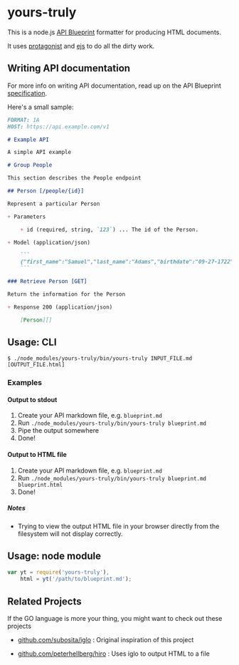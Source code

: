 # yours-truly

This is a node.js [API Blueprint](http://apiblueprint.org/) formatter for producing HTML documents.

It uses [protagonist](https://npmjs.org/package/protagonist) and [ejs](https://npmjs.org/package/ejs) to do all the dirty work.

## Writing API documentation

For more info on writing API documentation, read up on the API Blueprint [specification](https://github.com/apiaryio/api-blueprint/blob/master/API%20Blueprint%20Specification.md).

Here's a small sample:

```markdown
FORMAT: 1A
HOST: https://api.example.com/v1

# Example API

A simple API example

# Group People

This section describes the People endpoint

## Person [/people/{id}]

Represent a particular Person

+ Parameters

    + id (required, string, `123`) ... The id of the Person.

+ Model (application/json)

    ```
    {"first_name":"Samuel","last_name":"Adams","birthdate":"09-27-1722"}
    ```

### Retrieve Person [GET]

Return the information for the Person

+ Response 200 (application/json)

    [Person][]

```

## Usage: CLI

    $ ./node_modules/yours-truly/bin/yours-truly INPUT_FILE.md [OUTPUT_FILE.html]

### Examples

#### Output to stdout

1. Create your API markdown file, e.g. `blueprint.md`
1. Run `./node_modules/yours-truly/bin/yours-truly blueprint.md`
1. Pipe the output somewhere
1. Done!

#### Output to HTML file

1. Create your API markdown file, e.g. `blueprint.md`
1. Run `./node_modules/yours-truly/bin/yours-truly blueprint.md blueprint.html`
1. Done!

##### Notes

- Trying to view the output HTML file in your browser directly from the filesystem will not display correctly.

## Usage: node module

```js
var yt = require('yours-truly'),
    html = yt('/path/to/blueprint.md');
```

## Related Projects

If the GO language is more your thing, you might want to check out these projects

- [github.com/subosita/iglo](https://github.com/subosito/iglo) : Original inspiration of this project

- [github.com/peterhellberg/hiro](https://github.com/peterhellberg/hiro) : Uses iglo to output HTML to a file
